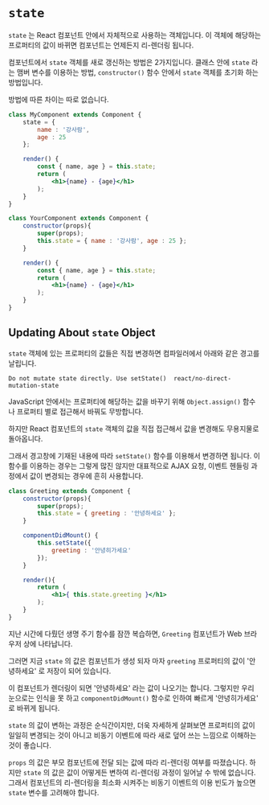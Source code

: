 # `state`

`state` 는 React 컴포넌트 안에서 자체적으로 사용하는 객체입니다. 이 객체에 해당하는 프로퍼티의 값이 바뀌면 컴포넌트는 언제든지 리-렌더링 됩니다. 

컴포넌트에서 `state` 객체를 새로 갱신하는 방법은 2가지입니다. 클래스 안에 `state` 라는 맴버 변수를 이용하는 방법, `constructor()` 함수 안에서 `state` 객체를 초기화 하는 방법입니다.

방법에 따른 차이는 따로 없습니다.

```jsx
class MyComponent extends Component {
    state = {
        name : '강사람',
        age : 25
    };

    render() {
        const { name, age } = this.state;
        return (
            <h1>{name} - {age}</h1>
        );
    }
}
```

```jsx
class YourComponent extends Component {
    constructor(props){
        super(props);
        this.state = { name : '강사람', age : 25 };
    }

    render() {
        const { name, age } = this.state;
        return (
            <h1>{name} - {age}</h1>
        );
    }
}
```

## Updating About `state` Object

`state` 객체에 있는 프로퍼티의 값들은 직접 변경하면 컴파일러에서 아래와 같은 경고를 날립니다.

```
Do not mutate state directly. Use setState()  react/no-direct-mutation-state
```

JavaScript 안에서는 프로퍼티에 해당하는 값을 바꾸기 위해 `Object.assign()` 함수나 프로퍼티 별로 접근해서 바꿔도 무방합니다.

하지만 React 컴포넌트의 `state` 객체의 값을 직접 접근해서 값을 변경해도 무용지물로 돌아옵니다.

그래서 경고창에 기재된 내용에 따라 `setState()` 함수를 이용해서 변경하면 됩니다. 이 함수를 이용하는 경우는 그렇게 많진 않지만 대표적으로 AJAX 요청, 이벤트 헨들링 과정에서 값이 변경되는 경우에 흔히 사용합니다.

```jsx
class Greeting extends Component {
    constructor(props){
        super(props);
        this.state = { greeting : '안녕하세요' };
    }

    componentDidMount() {
        this.setState({
            greeting : '안녕히가세요'
        });
    }

    render(){
        return (
            <h1>{ this.state.greeting }</h1>
        );
    }
}
```

지난 시간에 다뤘던 생명 주기 함수를 잠깐 복습하면, `Greeting` 컴포넌트가 Web 브라우저 상에 나타납니다. 

그러면 지금 `state` 의 값은 컴포넌트가 생성 되자 마자 `greeting` 프로퍼티의 값이 '안녕하세요' 로 저장이 되어 있습니다. 

이 컴포넌트가 렌더링이 되면 '안녕하세요' 라는 값이 나오기는 합니다. 그렇지만 우리 눈으로는 인식을 못 하고 `componentDidMount()` 함수로 인하여 빠르게 '안녕히가세요' 로 바뀌게 됩니다.

`state` 의 값이 변하는 과정은 순식간이지만, 더욱 자세하게 살펴보면 프로퍼티의 값이 일일히 변경되는 것이 아니고 비동기 이벤트에 따라 새로 덮어 쓰는 느낌으로 이해하는 것이 좋습니다.

`props` 의 값은 부모 컴포넌트에 전달 되는 값에 따라 리-렌더링 여부를 따졌습니다. 하지만 `state` 의 값은 값이 어떻게든 변하여 리-렌더링 과정이 일어날 수 밖에 없습니다. 그래서 컴포넌트의 리-렌더링을 최소화 시켜주는 비동기 이벤트의 이용 빈도가 높으면 `state` 변수를 고려해야 합니다.